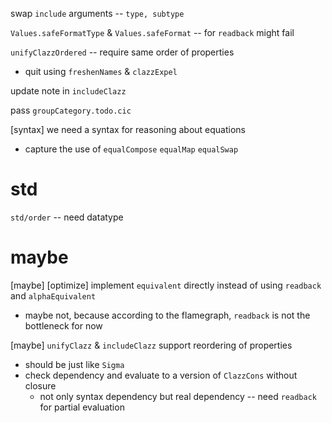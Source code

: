 swap `include` arguments -- `type, subtype`

`Values.safeFormatType` & `Values.safeFormat` -- for `readback` might fail

`unifyClazzOrdered` -- require same order of properties

- quit using `freshenNames` & `clazzExpel`

update note in `includeClazz`

pass `groupCategory.todo.cic`

[syntax] we need a syntax for reasoning about equations

- capture the use of `equalCompose` `equalMap` `equalSwap`

# std

`std/order` -- need datatype

# maybe

[maybe] [optimize] implement `equivalent` directly instead of using `readback` and `alphaEquivalent`

- maybe not, because according to the flamegraph, `readback` is not the bottleneck for now

[maybe] `unifyClazz` & `includeClazz` support reordering of properties

- should be just like `Sigma`
- check dependency and evaluate to a version of `ClazzCons` without closure
  - not only syntax dependency but real dependency -- need `readback` for partial evaluation
